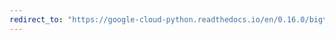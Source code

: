 ```yaml
---
redirect_to: "https://google-cloud-python.readthedocs.io/en/0.16.0/bigtable-table-api.html"
---
```

